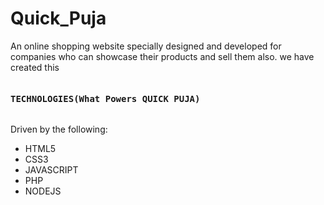 # Quick_Puja
An online shopping website specially designed and developed for companies who can showcase their products and sell them also. we have created this
<pre><h4>TECHNOLOGIES(What Powers QUICK PUJA)</h4></pre>
Driven by the following:
* HTML5
* CSS3
* JAVASCRIPT
* PHP
* NODEJS
